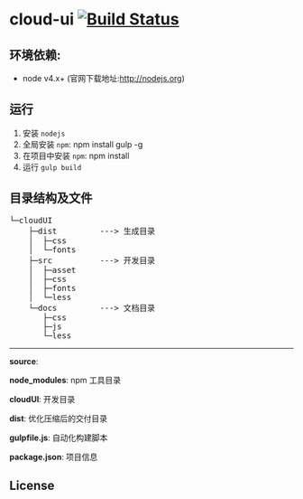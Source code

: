 cloud-ui [![Build Status](https://travis-ci.org/cloud-templates/cloud-ui.svg?branch=master)](https://travis-ci.org/cloud-templates/cloud-ui)
===

## 环境依赖:
- node v4.x+ (官网下载地址:http://nodejs.org)


## 运行
1. 安装 `nodejs`
2. 全局安装 `npm`: npm install gulp -g
3. 在项目中安装 `npm`: npm install
4. 运行 `gulp build`


## 目录结构及文件
<pre>
└─cloudUI
    ├─dist         ---> 生成目录
    │  ├─css
    │  └─fonts
    ├─src          ---> 开发目录
    │  ├─asset
    │  ├─css
    │  ├─fonts
    │  └─less
    └─docs         ---> 文档目录
       ├─css
       ├─js
       └─less
</pre>

------------

**source**: 

**node_modules**: npm 工具目录

**cloudUI**: 开发目录

**dist**: 优化压缩后的交付目录

**gulpfile.js**: 自动化构建脚本

**package.json**: 项目信息

License
-------

